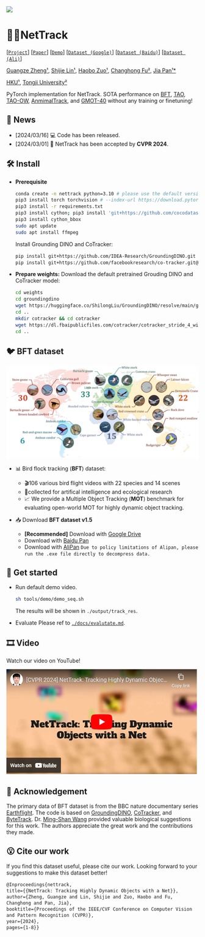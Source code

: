 <img src="./assets/output.gif">

# 🏃‍♀️NetTrack 

[[`Project`](https://george-zhuang.github.io/nettrack/)] [[`Paper`]()] [[`Demo`](https://www.youtube.com/watch?v=h81R1B8HuOE)] [[`Dataset (Google)`](https://drive.google.com/drive/folders/140mPnOVZY-2apH76at9yYuVGIDWOvsH_?usp=sharing)] [[`Dataset (Baidu)`](https://pan.baidu.com/s/1Ztu8-JJLFHmMkJyWrJQ8lQ?pwd=bft5)] [[`Dataset (Ali)`](https://www.alipan.com/s/NFkpgDDw6R3)]

[Guangze Zheng¹](https://george-zhuang.github.io/), [Shijie Lin¹](https://scholar.google.com/citations?user=sQINQ-YAAAAJ&hl=zh-CN&oi=ao), [Haobo Zuo¹](https://scholar.google.com/citations?user=5RhJGKgAAAAJ&hl=zh-CN&oi=ao), [Changhong Fu²](https://scholar.google.com/citations?user=zmbMZ4kAAAAJ&hl=zh-CN&oi=ao), [Jia Pan¹*](https://scholar.google.com/citations?user=YYT8-7kAAAAJ&hl=zh-CN&oi=ao)

[HKU¹](https://www.hku.hk/), [Tongji University²](https://www.tongji.edu.cn/)

PyTorch implementation for NetTrack. SOTA performance on [BFT](https://george-zhuang.github.io/nettrack/), [TAO](https://motchallenge.net/tao_download.php), [TAO-OW](https://motchallenge.net/tao_download.php), [AnmimalTrack](https://hengfan2010.github.io/projects/AnimalTrack/), and [GMOT-40](https://spritea.github.io/GMOT40/) without any training or finetuning!

## 📣 News
- [2024/03/16] 💻 Code has been released.
- [2024/03/01] 📰 NetTrack has been accepted by **CVPR 2024**.

## :hammer_and_wrench: Install 

- **Prerequisite**
  ```bash
  conda create -n nettrack python=3.10 # please use the default version
  pip3 install torch torchvision # --index-url https://download.pytorch.org/whl/cu121
  pip3 install -r requirements.txt
  pip3 install cython; pip3 install 'git+https://github.com/cocodataset/cocoapi.git#subdirectory=PythonAPI'
  pip3 install cython_bbox
  sudo apt update
  sudo apt install ffmpeg
  ```

  Install Grounding DINO and CoTracker:
  ```bash
  pip install git+https://github.com/IDEA-Research/GroundingDINO.git
  pip install git+https://github.com/facebookresearch/co-tracker.git@8d364031971f6b3efec945dd15c468a183e58212
  ```

- **Prepare weights:**
  Download the default pretrained Grouding DINO and CoTracker model:
  ```bash
  cd weights
  cd groundingdino
  wget https://huggingface.co/ShilongLiu/GroundingDINO/resolve/main/groundingdino_swinb_cogcoor.pth
  cd ..
  mkdir cotracker && cd cotracker
  wget https://dl.fbaipublicfiles.com/cotracker/cotracker_stride_4_wind_8.pth
  cd ..
  ```

## :bird: BFT dataset
<img src="./assets/dataset_conf.jpg" width="600">

- 📊 Bird flock tracking (**BFT**) dataset:
  - 🎬106 various bird flight videos with 22 species and 14 scenes 
  - 🎯collected for artifical intelligence and ecological research
  - 📈 We provide a Multiple Object Tracking (**MOT**) benchmark for evaluating open-world MOT for highly dynamic object tracking.
  
- 📥 Download **BFT dataset v1.5**
  - **[Recommended]** Download with [Google Drive](https://drive.google.com/drive/folders/140mPnOVZY-2apH76at9yYuVGIDWOvsH_?usp=sharing)
  - Download with [Baidu Pan](https://pan.baidu.com/s/1Ztu8-JJLFHmMkJyWrJQ8lQ?pwd=bft5)
  - Download with [AliPan](https://www.alipan.com/s/NFkpgDDw6R3)
      ```Due to policy limitations of Alipan, please run the .exe file directly to decompress data.```


## 🚀 Get started
- Run default demo video. 
  ```bash
  sh tools/demo/demo_seq.sh
  ```
  The results will be shown in ```./output/track_res```.

- Evaluate
  Please ref to [```./docs/evalutate.md```](./docs/evaluate.md).

## 🎞️ Video
Watch our video on YouTube!

<a href="http://www.youtube.com/watch?v=h81R1B8HuOE">
    <img src="./assets/youtube.jpg" alt="IMAGE ALT TEXT HERE" width="500">
</a>

## 🥰 Acknowledgement
The primary data of BFT dataset is from the BBC nature documentary series [Earthflight](https://www.bbc.co.uk/programmes/b018xsc1). The code is based on [GroundingDINO](https://github.com/IDEA-Research/GroundingDINO), [CoTracker](https://github.com/facebookresearch/co-tracker), and [ByteTrack](https://github.com/ifzhang/ByteTrack). Dr. [Ming-Shan Wang](https://scholar.google.com/citations?user=bgOWPGwAAAAJ&hl=zh-CN&oi=ao) provided valuable biological suggestions for this work. The authors appreciate the great work and the contributions they made.
## 😮 Cite our work
If you find this dataset useful, please cite our work. Looking forward to your suggestions to make this dataset better!
```
@Inproceedings{nettrack,
title={{NetTrack: Tracking Highly Dynamic Objects with a Net}},
author={Zheng, Guangze and Lin, Shijie and Zuo, Haobo and Fu, Changhong and Pan, Jia},
booktitle={Proceedings of the IEEE/CVF Conference on Computer Vision and Pattern Recognition (CVPR)},
year={2024},
pages={1-8}}
```